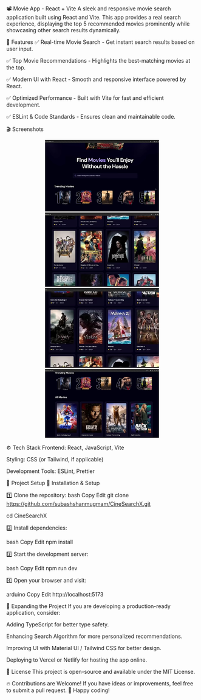 📽️ Movie App - React + Vite
A sleek and responsive movie search application built using React and Vite. This app provides a real search experience, displaying the top 5 recommended movies prominently while showcasing other search results dynamically.

🚀 Features
✅ Real-time Movie Search - Get instant search results based on user input.


✅ Top Movie Recommendations - Highlights the best-matching movies at the top.


✅ Modern UI with React - Smooth and responsive interface powered by React.


✅ Optimized Performance - Built with Vite for fast and efficient development.


✅ ESLint & Code Standards - Ensures clean and maintainable code.

🎬 Screenshots
<p align="center"> <img src="src/assets/m1.jpg" width="300"> <img src="src/assets/m2.jpg" width="300"> <br> <img src="src/assets/m3.jpg" width="300"> <img src="src/assets/m4.jpg" width="300"> </p>
⚙️ Tech Stack
Frontend: React, JavaScript, Vite

Styling: CSS (or Tailwind, if applicable)

Development Tools: ESLint, Prettier

📂 Project Setup
🔹 Installation & Setup


1️⃣ Clone the repository:
bash
Copy
Edit
git clone https://github.com/subashshanmugmam/CineSearchX.git


cd CineSearchX


2️⃣ Install dependencies:

bash
Copy
Edit
npm install


3️⃣ Start the development server:

bash
Copy
Edit
npm run dev


4️⃣ Open your browser and visit:

arduino
Copy
Edit
http://localhost:5173


🔧 Expanding the Project
If you are developing a production-ready application, consider:

Adding TypeScript for better type safety.

Enhancing Search Algorithm for more personalized recommendations.

Improving UI with Material UI / Tailwind CSS for better design.

Deploying to Vercel or Netlify for hosting the app online.

📜 License
This project is open-source and available under the MIT License.

🔥 Contributions are Welcome! If you have ideas or improvements, feel free to submit a pull request.
🚀 Happy coding!

